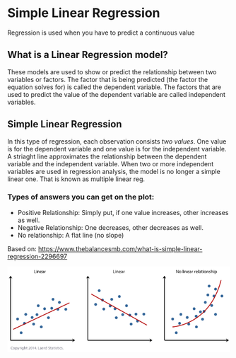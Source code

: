 # Simple Linear Regression

Regression is used when you have to predict a continuous value

## What is a Linear Regression model?

These models are used to show or predict the relationship between two  variables
or factors. The factor that is being predicted (the factor the equation solves 
for) is called the dependent variable. The factors that are used to predict the
value of the dependent variable are called independent variables.

## Simple Linear Regression

In this type of regression, each observation consists _two values_. One value is 
for the dependent variable and one value is for the independent variable. A
striaght line approximates the relationship between the dependent variable and 
the independent variable. When two or more independent variables are used in
regression analysis, the model is no longer a simple linear one. That is known 
as multiple linear reg.

### Types of answers you can get on the plot:


- Positive Relationship:    Simply put, if one value increases, other increases
                            as well.
- Negative Relationship:    One decreases, other decreases as well.
- No relationship: A flat line (no slope)

Based on: https://www.thebalancesmb.com/what-is-simple-linear-regression-2296697

![relationship](relationships.png)